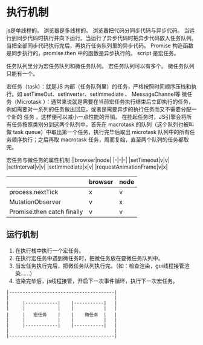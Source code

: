 # 执行机制

js是单线程的。
浏览器是多线程的。
浏览器把代码分同步代码与异步代码。
当运行到同步代码时执行并向下运行。当运行了异步代码时把异步代码放入任务队列。
当把全部同步代码执行完后，再执行任务队列里的异步代码。
Promise 构造函数是同步执行的，promise.then 中的函数是异步执行的。
script 是宏任务。

任务队列里分为宏任务队列和微任务队列。
宏任务队列可以有多个。
微任务队列只能有一个。

宏任务（task）：就是JS 内部（任务队列里）的任务，严格按照时间顺序压栈和执行。如 setTimeOut、setInverter、setImmediate 、 MessageChannel等
微任务（Microtask ）：通常来说就是需要在当前宏任务执行结束后立即执行的任务，例如需要对一系列的任务做出回应，或者是需要异步的执行任务而又不需要分配一个新的 任务 ，这样便可以减小一点性能的开销。
在挂起任务时，JS引擎会将所有任务按照类别分到这两个队列中，首先在 macrotask 的队列（这个队列也被叫做 task queue）中取出第一个任务，执行完毕后取出 microtask 队列中的所有任务顺序执行；之后再取 macrotask 任务，周而复始，直至两个队列的任务都取完。

宏任务与微任务的属性机制
||browser|node|
|-|-|-|
|setTimeout|v|v|
|setInterval|v|v|
|setImmediate|x|v|
|requestAnimationFrame|v|x|

||browser|node|
|-|-|-|
|process.nextTick|x|v|
|MutationObserver|v|x|
|Promise.then catch finally|v|v|

## 运行机制

1. 在执行栈中执行一个宏任务。
2. 在执行宏任务中遇到微任务时，把微任务放在要微任务队列中。
3. 当宏任务执行完后，把微任务队列执行完。（如：检查渲染，gui线程接管渲染……）
4. 渲染完毕后，js线程接管，开启下一次事件循环，执行下一次宏任务。

```
|---------------------------------------|
|                                       |
|     |------------|    |-----------|   |
|     |            |    |           |   |
|     |   宏任务    |    |    微任务  |   |
|     |            |    |           |   |
|     |------------|    |-----------|   |
|                                       |
|---------------------------------------|
```